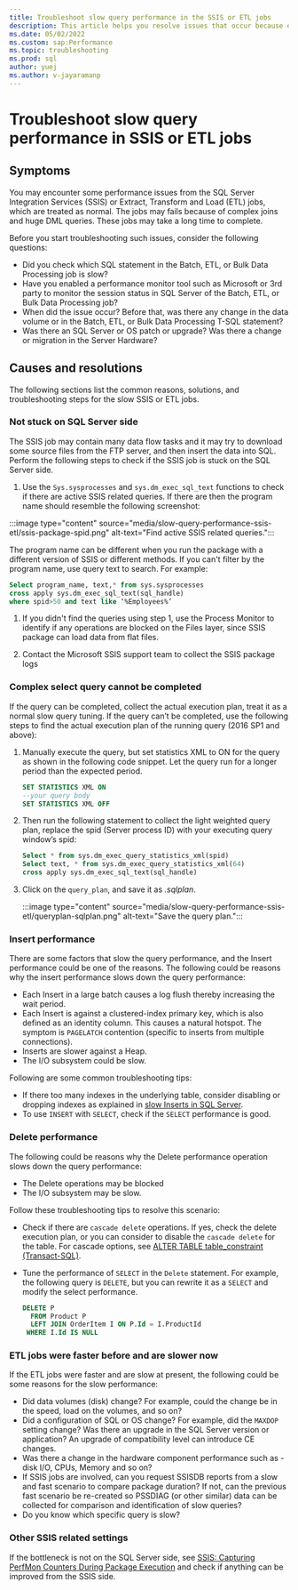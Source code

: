 ```yaml
---
title: Troubleshoot slow query performance in the SSIS or ETL jobs
description: This article helps you resolve issues that occur because of Slow query performance from SSIS or ETL jobs.
ms.date: 05/02/2022
ms.custom: sap:Performance
ms.topic: troubleshooting
ms.prod: sql
author: yuej
ms.author: v-jayaramanp
---
```


# Troubleshoot slow query performance in SSIS or ETL jobs

## Symptoms

You may encounter some performance issues from the SQL Server Integration Services (SSIS) or Extract, Transform and Load (ETL) jobs, which are treated as normal. The jobs may fails because of complex joins and huge DML queries. These jobs may take a long time to complete.

Before you start troubleshooting such issues, consider the following questions:

- Did you check which SQL statement in the Batch, ETL, or Bulk Data Processing job is slow?
- Have you enabled a performance monitor tool such as Microsoft or 3rd party to monitor the session status in SQL Server of the Batch, ETL, or Bulk Data Processing job?
- When did the issue occur? Before that, was there any change in the data volume or in the Batch, ETL, or Bulk Data Processing T-SQL statement?
- Was there an SQL Server or OS patch or upgrade? Was there a change or migration in the Server Hardware?

## Causes and resolutions

The following sections list the common reasons, solutions, and troubleshooting steps for the slow SSIS or ETL jobs.

### Not stuck on SQL Server side

The SSIS job may contain many data flow tasks and it may try to download some source files from the FTP server, and then insert the data into SQL. Perform the following steps to check if the SSIS job is stuck on the SQL Server side.

1. Use the `Sys.sysprocesses` and `sys.dm_exec_sql_text` functions to check if there are active SSIS related queries. If there are then the program name should resemble the following screenshot:

:::image type="content" source="media/slow-query-performance-ssis-etl/ssis-package-spid.png" alt-text="Find active SSIS related queries.":::

The program name can be different when you run the package with a different version of SSIS or different methods. If you can't filter by the program name, use query text to search. For example:

  ```sql
  Select program_name, text,* from sys.sysprocesses 
  cross apply sys.dm_exec_sql_text(sql_handle)
  where spid>50 and text like ‘%Employees%’
  ```

1. If you didn't find the queries using step 1, use the Process Monitor to identify if any operations are blocked on the Files layer, since SSIS package can load data from flat files.

1. Contact the Microsoft SSIS support team to collect the SSIS package logs

### Complex select query cannot be completed

If the query can be completed, collect the actual execution plan, treat it as a normal slow query tuning. If the query can’t be completed, use the following steps to find the actual execution plan of the running query (2016 SP1 and above):

1. Manually execute the query, but set statistics XML to ON for the query as shown in the following code snippet. Let the query run for a longer period than the expected period.

    ```sql
    SET STATISTICS XML ON
    --your query body
    SET STATISTICS XML OFF
    ```
1. Then run the following statement to collect the light weighted query plan, replace the spid (Server process ID) with your executing query window’s spid:

    ```sql
    Select * from sys.dm_exec_query_statistics_xml(spid)
    Select text, * from sys.dm_exec_query_statistics_xml(64)
    cross apply sys.dm_exec_sql_text(sql_handle)
    ```

1. Click on the `query_plan`, and save it as *.sqlplan*.

    :::image type="content" source="media/slow-query-performance-ssis-etl/queryplan-sqlplan.png" alt-text="Save the query plan.":::

### Insert performance

There are some factors that slow the query performance, and the Insert performance could be one of the reasons. The following could be reasons why the insert performance slows down the query performance:

- Each Insert in a large batch causes a log flush thereby increasing the wait period.
- Each Insert is against a clustered-index primary key, which is also defined as an identity column. This causes a natural hotspot. The symptom is `PAGELATCH` contention (specific to inserts from multiple connections).
- Inserts are slower against a Heap.
- The I/O subsystem could be slow.

Following are some common troubleshooting tips:

- If there too many indexes in the underlying table, consider disabling or dropping indexes as explained in [slow Inserts in SQL Server](https://techcommunity.microsoft.com/t5/sql-server-support-blog/meditation-slow-inserts-in-sql-server/ba-p/333984).
- To use `INSERT` with `SELECT`, check if the `SELECT` performance is good.

### Delete performance

The following could be reasons why the Delete performance operation slows down the query performance:

- The Delete operations may be blocked
- The I/O subsystem may be slow.

Follow these troubleshooting tips to resolve this scenario:

- Check if there are `cascade delete` operations. If yes, check the delete execution plan, or you can consider to disable the `cascade delete` for the table. For cascade options, see [ALTER TABLE table_constraint (Transact-SQL)](/sql/t-sql/statements/alter-table-table-constraint-transact-sql?view=sql-server-ver15&preserve-view=true).
- Tune the performance of `SELECT` in the `Delete` statement. For example, the following query is `DELETE`, but you can rewrite it as a `SELECT` and modify the select performance.

    ```sql
    DELETE P
      FROM Product P
      LEFT JOIN OrderItem I ON P.Id = I.ProductId
     WHERE I.Id IS NULL
    ```

### ETL jobs were faster before and are slower now

If the ETL jobs were faster and are slow at present, the following could be some reasons for the slow performance:

- Did data volumes (disk) change? For example, could the change be in the speed, load on the volumes, and so on?
- Did a configuration of SQL or OS change? For example, did the `MAXDOP` setting change? Was there an upgrade in the SQL Server version or application? An upgrade of compatibility level can introduce CE changes.
- Was there a change in the hardware component performance such as - disk I/O, CPUs, Memory and so on?
- If SSIS jobs are involved, can you request SSISDB reports from a slow and fast scenario to compare package duration? If not, can the previous fast scenario be re-created so PSSDIAG (or other similar) data can be collected for comparison and identification of slow queries?
- Do you know which specific query is slow?

### Other SSIS related settings

If the bottleneck is not on the SQL Server side, see [SSIS: Capturing PerfMon Counters During Package Execution](https://techcommunity.microsoft.com/t5/core-infrastructure-and-security/ssis-capturing-perfmon-counters-during-package-execution/ba-p/371346) and check if anything can be improved from the SSIS side.
